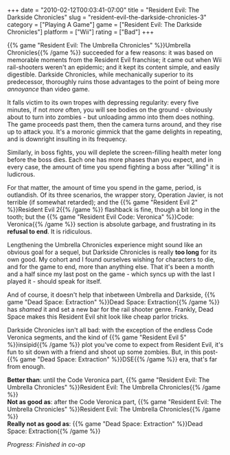 +++
date = "2010-02-12T00:03:41-07:00"
title = "Resident Evil: The Darkside Chronicles"
slug = "resident-evil-the-darkside-chronicles-3"
category = ["Playing A Game"]
game = ["Resident Evil: The Darkside Chronicles"]
platform = ["Wii"]
rating = ["Bad"]
+++

{{% game "Resident Evil: The Umbrella Chronicles" %}}Umbrella Chronicles{{% /game %}} succeeded for a few reasons: it was based on memorable moments from the Resident Evil franchise; it came out when Wii rail-shooters weren't an epidemic; and it kept its content simple, and easily digestible.  Darkside Chronicles, while mechanically superior to its predecessor, thoroughly ruins those advantages to the point of being more <i>annoyance</i> than video game.

It falls victim to its own tropes with depressing regularity: every five minutes, if not <i>more</i> often, you will see bodies on the ground - obviously about to turn into zombies - but unloading ammo into them does nothing.  The game proceeds past them, then the camera turns around, and they rise up to attack you.  It's a moronic gimmick that the game delights in repeating, and is downright insulting in its frequency.

Similarly, in boss fights, you will deplete the screen-filling health meter long before the boss dies.  Each one has more phases than you expect, and in every case, the amount of time you spend fighting a boss after "killing" it is ludicrous.

For that matter, the amount of time you spend in the game, period, is outlandish.  Of its three scenarios, the wrapper story, Operation Javier, is not terrible (if somewhat retarded); and the {{% game "Resident Evil 2" %}}Resident Evil 2{{% /game %}} flashback is fine, though a bit long in the tooth; but the {{% game "Resident Evil Code: Veronica" %}}Code: Veronica{{% /game %}} section is absolute garbage, and frustrating in its <b>refusal to end</b>.  It is ridiculous.

Lengthening the Umbrella Chronicles experience might sound like an obvious goal for a sequel, but Darkside Chronicles is really <b>too long</b> for its own good.  My cohort and I found ourselves wishing for characters to die, and for the game to end, more than anything else.  That it's been a month and a half since my last post on the game - which syncs up with the last I played it - should speak for itself.

And of course, it doesn't help that inbetween Umbrella and Darkside, {{% game "Dead Space: Extraction" %}}Dead Space: Extraction{{% /game %}} has <i>shamed</i> it and set a new bar for the rail shooter genre.  Frankly, Dead Space makes this Resident Evil shit look like cheap parlor tricks.

Darkside Chronicles isn't all bad: with the exception of the endless Code Veronica segments, and the kind of {{% game "Resident Evil 5" %}}insipid{{% /game %}} plot you've come to expect from Resident Evil, it's fun to sit down with a friend and shoot up some zombies.  But, in this post-{{% game "Dead Space: Extraction" %}}DSE{{% /game %}} era, that's far from enough.

<b>Better than</b>: until the Code Veronica part, {{% game "Resident Evil: The Umbrella Chronicles" %}}Resident Evil: The Umbrella Chronicles{{% /game %}}  
<b>Not as good as</b>: after the Code Veronica part, {{% game "Resident Evil: The Umbrella Chronicles" %}}Resident Evil: The Umbrella Chronicles{{% /game %}}  
<b>Really not as good as</b>: {{% game "Dead Space: Extraction" %}}Dead Space: Extraction{{% /game %}}

<i>Progress: Finished in co-op</i>